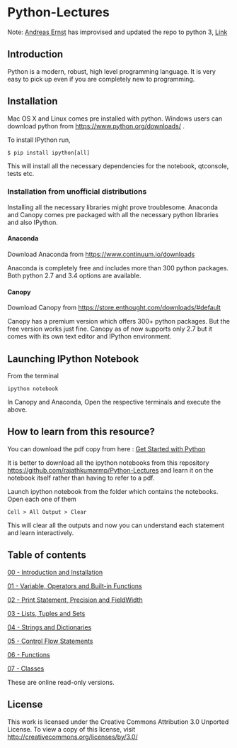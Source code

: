 # Python-Lectures

Note: [Andreas Ernst](http://users.monash.edu/~andrease/) has improvised and updated the repo to python 3, [Link](https://gitlab.erc.monash.edu.au/andrease/Python4Maths/tree/master)

## Introduction

Python is a modern, robust, high level programming language. It is very easy to pick up even if you are completely new to programming.

## Installation

Mac OS X and Linux comes pre installed with python. Windows users can download python from https://www.python.org/downloads/ .

To install IPython run,

    $ pip install ipython[all]

This will install all the necessary dependencies for the notebook, qtconsole, tests etc.

### Installation from unofficial distributions

Installing all the necessary libraries might prove troublesome. Anaconda and Canopy comes pre packaged with all the necessary python libraries and also IPython.

#### Anaconda

Download Anaconda from https://www.continuum.io/downloads

Anaconda is completely free and includes more than 300 python packages. Both python 2.7 and 3.4 options are available.

#### Canopy

Download Canopy from https://store.enthought.com/downloads/#default

Canopy has a premium version which offers 300+ python packages. But the free version works just fine. Canopy as of now supports only 2.7 but it comes with its own text editor and IPython environment.

## Launching IPython Notebook

From the terminal

    ipython notebook

In Canopy and Anaconda, Open the respective terminals and execute the above.

## How to learn from this resource?

You can download the pdf copy from here : [Get Started with Python](https://github.com/rajathkumarmp/Python-Lectures/blob/master/Python.pdf)

It is better to download all the ipython notebooks from this repository https://github.com/rajathkumarmp/Python-Lectures and learn it on the notebook itself rather than having to refer to a pdf.

Launch ipython notebook from the folder which contains the notebooks. Open each one of them

    Cell > All Output > Clear

This will clear all the outputs and now you can understand each statement and learn interactively.

## Table of contents

[00 - Introduction and Installation](http://nbviewer.ipython.org/github/rajathkumarmp/Python-Lectures/blob/master/00.ipynb)

[01 - Variable, Operators and Built-in Functions](http://nbviewer.ipython.org/github/rajathkumarmp/Python-Lectures/blob/master/01.ipynb)

[02 - Print Statement, Precision and FieldWidth](http://nbviewer.ipython.org/github/rajathkumarmp/Python-Lectures/blob/master/02.ipynb)

[03 - Lists, Tuples and Sets](http://nbviewer.ipython.org/github/rajathkumarmp/Python-Lectures/blob/master/03.ipynb)

[04 - Strings and Dictionaries](http://nbviewer.ipython.org/github/rajathkumarmp/Python-Lectures/blob/master/04.ipynb)

[05 - Control Flow Statements](http://nbviewer.ipython.org/github/rajathkumarmp/Python-Lectures/blob/master/05.ipynb)

[06 - Functions](http://nbviewer.ipython.org/github/rajathkumarmp/Python-Lectures/blob/master/06.ipynb)

[07 - Classes](http://nbviewer.ipython.org/github/rajathkumarmp/Python-Lectures/blob/master/07.ipynb)

These are online read-only versions.

## License

This work is licensed under the Creative Commons Attribution 3.0 Unported License. To view a copy of this license, visit http://creativecommons.org/licenses/by/3.0/
